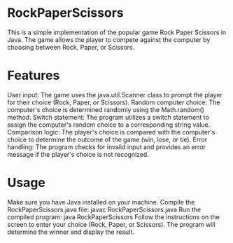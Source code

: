 # RockPaperScissors
This is a simple implementation of the popular game Rock Paper Scissors in Java. The game allows the player to compete against the computer by choosing between Rock, Paper, or Scissors.

# Features
User input: The game uses the java.util.Scanner class to prompt the player for their choice (Rock, Paper, or Scissors).
Random computer choice: The computer's choice is determined randomly using the Math.random() method.
Switch statement: The program utilizes a switch statement to assign the computer's random choice to a corresponding string value.
Comparison logic: The player's choice is compared with the computer's choice to determine the outcome of the game (win, lose, or tie).
Error handling: The program checks for invalid input and provides an error message if the player's choice is not recognized.
# Usage
Make sure you have Java installed on your machine.
Compile the RockPaperScissors.java file: javac RockPaperScissors.java
Run the compiled program: java RockPaperScissors
Follow the instructions on the screen to enter your choice (Rock, Paper, or Scissors).
The program will determine the winner and display the result.
